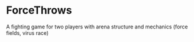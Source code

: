 # ForceThrows
A fighting game for two players with arena structure and mechanics (force fields, virus race)
